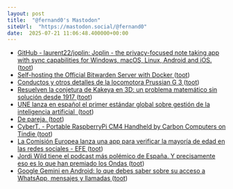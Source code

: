```yaml
---
layout: post
title:  "@fernand0's Mastodon"
siteUrl:  "https://mastodon.social/@fernand0"
date:  2025-07-21 11:06:48.400000+00:00
---
```

*  [GitHub - laurent22/joplin: Joplin - the privacy-focused note taking app with sync capabilities for Windows, macOS, Linux, Android and iOS. ](https://github.com/laurent22/jopli) ([toot](https://mastodon.social/@fernand0/114890900005857987))
*  [Self-hosting the Official Bitwarden Server with Docker ](https://pimylifeup.com/docker-bitwarden-server) ([toot](https://mastodon.social/@fernand0/114890842400798971))
*  [Conductos y otros detalles de la locomotora Prussian G 3 ](https://www.flickr.com/photos/fernand0/54636520486) ([toot](https://mastodon.social/@fernand0/114890334706913016))
*  [Resuelven la conjetura de Kakeya en 3D: un problema matemático sin solución desde 1917 ](https://www.eldebate.com/ciencia/20250714/resuelven-conjetura-kakeya-3d-problema-matematico-solucion-desde-1917_316816.htm) ([toot](https://mastodon.social/@fernand0/114890235320683685))
*  [UNE lanza en español el primer estándar global sobre gestión de la inteligencia artificial  ](https://unaaldia.hispasec.com/2025/07/une-lanza-en-espanol-el-primer-estandar-global-sobre-gestion-de-la-inteligencia-artificial.htm) ([toot](https://mastodon.social/@fernand0/114888665995654296))
*  [De pareja. ](https://avecesunafoto.wordpress.com/2025/07/20/de-pareja) ([toot](https://mastodon.social/@fernand0/114888526817341777))
*  [CyberT. - Portable RaspberryPi CM4 Handheld by Carbon Computers on Tindie ](https://www.tindie.com/products/carboncomputers/cybert-portable-raspberrypi-cm4-handheld) ([toot](https://mastodon.social/@fernand0/114886817183396922))
*  [La Comisión Europea lanza una app para verificar la mayoría de edad en las redes sociales - EFE ](https://efe.com/euro-efe/2025-07-14/bruselas-app-verificar-mayoria-edad-redes-sociales) ([toot](https://mastodon.social/@fernand0/114886553614595011))
*  [Jordi Wild tiene el podcast más polémico de España. Y precisamente eso es lo que han premiado los Ondas ](https://www.xataka.com/magnet/jordi-wild-tiene-podcast-polemico-espana-precisamente-eso-que-han-premiado-onda) ([toot](https://mastodon.social/@fernand0/114886335529212337))
*  [Google Gemini en Android: lo que debes saber sobre su acceso a WhatsApp, mensajes y llamadas ](https://wwwhatsnew.com/2025/07/10/google-gemini-en-android-lo-que-debes-saber-sobre-su-acceso-a-whatsapp-mensajes-y-llamadas) ([toot](https://mastodon.social/@fernand0/114886016155863595))

